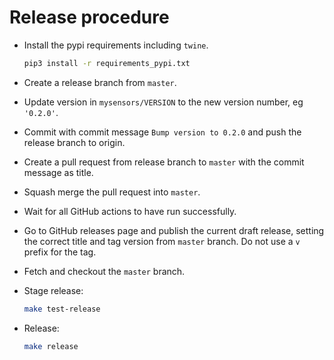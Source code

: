 # Release procedure

- Install the pypi requirements including `twine`.

  ```sh
  pip3 install -r requirements_pypi.txt
  ```

- Create a release branch from `master`.
- Update version in `mysensors/VERSION` to the new version number, eg `'0.2.0'`.
- Commit with commit message `Bump version to 0.2.0` and push the release branch to origin.
- Create a pull request from release branch to `master` with the commit message as title.
- Squash merge the pull request into `master`.
- Wait for all GitHub actions to have run successfully.
- Go to GitHub releases page and publish the current draft release, setting the correct title and tag version from `master` branch. Do not use a `v` prefix for the tag.
- Fetch and checkout the `master` branch.
- Stage release:

  ```sh
  make test-release
  ```

- Release:

  ```sh
  make release
  ```
